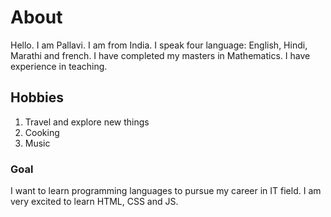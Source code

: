 # About

Hello. I am Pallavi. I am from India. I speak four language: English, Hindi,
Marathi and french. I have completed my masters in Mathematics. I have
experience in teaching.

## Hobbies

1. Travel and explore new things
2. Cooking
3. Music

### Goal

I want to learn programming languages to pursue my career in IT field. I am very
excited to learn HTML, CSS and JS.
